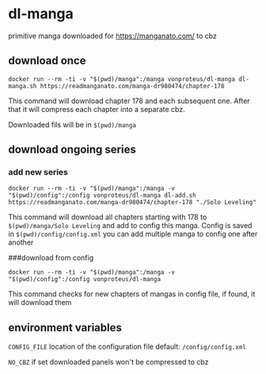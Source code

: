 # dl-manga
primitive manga downloaded for https://manganato.com/ to cbz

## download once
`docker run --rm -ti -v "$(pwd)/manga":/manga vonproteus/dl-manga dl-manga.sh https://readmanganato.com/manga-dr980474/chapter-178` 

This command will download chapter 178 and each subsequent one. After that it will compress each chapter into a separate cbz.

Downloaded fils will be in `$(pwd)/manga`

## download ongoing series 

### add new series

`docker run --rm -ti -v "$(pwd)/manga":/manga -v "$(pwd)/config":/config vonproteus/dl-manga dl-add.sh https://readmanganato.com/manga-dr980474/chapter-178 "./Solo Leveling"`

This command will download all chapters starting with 178 to `$(pwd)/manga/Solo Leveling` and add to config this manga. Config is saved in `$(pwd)/config/config.xml` you can add multiple manga to config one after another

###download from config

`docker run --rm -ti -v "$(pwd)/manga":/manga -v "$(pwd)/config":/config vonproteus/dl-manga`

This command checks for new chapters of mangas in config file, if found, it will download them 

## environment variables

`CONFIG_FILE` location of the configuration file default: `/config/config.xml`

`NO_CBZ` if set downloaded panels won't be compressed to cbz